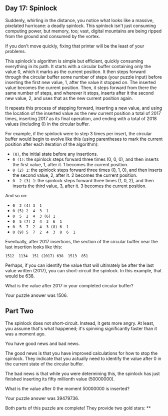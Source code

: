 ## Day 17: Spinlock

Suddenly, whirling in the distance, you notice what looks like a massive, pixelated hurricane: a deadly spinlock. This spinlock isn't just consuming computing power, but memory, too; vast, digital mountains are being ripped from the ground and consumed by the vortex.

If you don't move quickly, fixing that printer will be the least of your problems.

This spinlock's algorithm is simple but efficient, quickly consuming everything in its path. It starts with a circular buffer containing only the value 0, which it marks as the current position. It then steps forward through the circular buffer some number of steps (your puzzle input) before inserting the first new value, 1, after the value it stopped on. The inserted value becomes the current position. Then, it steps forward from there the same number of steps, and wherever it stops, inserts after it the second new value, 2, and uses that as the new current position again.

It repeats this process of stepping forward, inserting a new value, and using the location of the inserted value as the new current position a total of 2017 times, inserting 2017 as its final operation, and ending with a total of 2018 values (including 0) in the circular buffer.

For example, if the spinlock were to step 3 times per insert, the circular buffer would begin to evolve like this (using parentheses to mark the current position after each iteration of the algorithm):

- ```(0)```, the initial state before any insertions.
- ```0 (1)```: the spinlock steps forward three times (0, 0, 0), and then inserts the first value, 1, after it. 1 becomes the current position.
- ```0 (2) 1```: the spinlock steps forward three times (0, 1, 0), and then inserts the second value, 2, after it. 2 becomes the current position.
- ```0  2 (3) 1```: the spinlock steps forward three times (1, 0, 2), and then inserts the third value, 3, after it. 3 becomes the current position.

And so on:

- ```0  2 (4) 3  1```
- ```0 (5) 2  4  3  1```
- ```0  5  2  4  3 (6) 1```
- ```0  5 (7) 2  4  3  6  1```
- ```0  5  7  2  4  3 (8) 6  1```
- ```0 (9) 5  7  2  4  3  8  6  1```

Eventually, after 2017 insertions, the section of the circular buffer near the last insertion looks like this:

```
1512  1134  151 (2017) 638  1513  851
```

Perhaps, if you can identify the value that will ultimately be after the last value written (2017), you can short-circuit the spinlock. In this example, that would be 638.

What is the value after 2017 in your completed circular buffer?

Your puzzle answer was 1506.

## Part Two

The spinlock does not short-circuit. Instead, it gets more angry. At least, you assume that's what happened; it's spinning significantly faster than it was a moment ago.

You have good news and bad news.

The good news is that you have improved calculations for how to stop the spinlock. They indicate that you actually need to identify the value after 0 in the current state of the circular buffer.

The bad news is that while you were determining this, the spinlock has just finished inserting its fifty millionth value (50000000).

What is the value after 0 the moment 50000000 is inserted?

Your puzzle answer was 39479736.

Both parts of this puzzle are complete! They provide two gold stars: **
